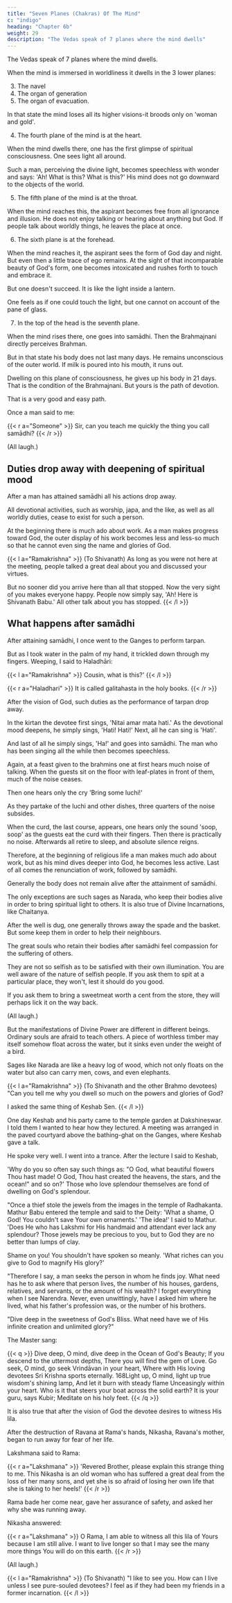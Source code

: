 ```yaml
---
title: "Seven Planes (Chakras) Of The Mind"
c: "indigo"
heading: "Chapter 6b"
weight: 29
description: "The Vedas speak of 7 planes where the mind dwells"
---
```



The Vedas speak of 7 planes where the mind dwells. 

When the mind is immersed in worldliness it dwells in the 3 lower planes:

3. The navel
2. The organ of generation
1. The organ of evacuation.

In that state the mind loses all its higher visions-it broods only on 'woman and gold'.

4. The fourth plane of the mind is at the heart. 

When the mind dwells there, one has the first glimpse of spiritual consciousness. One sees light all around.

Such a man, perceiving the divine light, becomes speechless with wonder and says: 'Ah! What is this? What is this?' His mind does not go downward to the objects of the world.

5. The fifth plane of the mind is at the throat. 

When the mind reaches this, the aspirant becomes free from all ignorance and illusion. He does not enjoy talking or hearing about anything but God. If people talk about worldly things, he leaves the place at once. 

6. The sixth plane is at the forehead. 

When the mind reaches it, the aspirant sees the form of God day and night. But even then a little trace of ego remains. At the sight of that incomparable beauty of God's form, one becomes intoxicated and rushes forth to touch and embrace it. 

But one doesn't succeed. It is like the light inside a lantern. 

One feels as if one could touch the light, but one cannot on account of the pane of glass.

7. In the top of the head is the seventh plane. 

When the mind rises there, one goes into samādhi. Then the Brahmajnani directly perceives Brahman. 

But in that state his body does not last many days. He remains unconscious of the outer world. If milk is poured into his mouth, it runs out.

Dwelling on this plane of consciousness, he gives up his body in 21 days. That is the condition of the Brahmajnani. But yours is the path of devotion.

That is a very good and easy path.

Once a man said to me:

{{< r a="Someone" >}}
Sir, can you teach me quickly the thing you call samādhi?
{{< /r >}}

(All laugh.)


## Duties drop away with deepening of spiritual mood

After a man has attained samādhi all his actions drop away. 

All devotional activities, such as worship, japa, and the like, as well as all worldly duties, cease to exist for such a person. 

At the beginning there is much ado about work. As a man makes progress toward God, the outer display of his work becomes less and less-so much so that he cannot even sing the name and glories of God.

{{< l a="Ramakrishna" >}}
(To Shivanath) As long as you were not here at the meeting, people talked a great deal about you and discussed your virtues.

But no sooner did you arrive here than all that stopped. Now the very sight of you makes everyone happy. People now simply say, 'Ah! Here is Shivanath Babu.' All other talk about you has stopped.
{{< /l >}}



## What happens after samādhi

After attaining samādhi, I once went to the Ganges to perform tarpan. 

But as I took water in the palm of my hand, it trickled down through my fingers. Weeping, I said to Haladhāri:

{{< l a="Ramakrishna" >}}
Cousin, what is this?'
{{< /l  >}}

{{< r a="Haladhari" >}}
It is called galitahasta in the holy books.
{{< /r >}}


After the vision of God, such duties as the performance of tarpan drop away.

In the kirtan the devotee first sings, 'Nitai amar mata hati.' As the devotional mood deepens, he simply sings, 'Hati! Hati!' Next, all he can sing is 'Hati'. 

And last of all he simply sings, 'Ha!' and goes into samādhi. The man who has been singing all the while then becomes speechless.

Again, at a feast given to the brahmins one at first hears much noise of talking. When the guests sit on the floor with leaf-plates in front of them, much of the noise ceases.

Then one hears only the cry 'Bring some luchi!'

As they partake of the luchi and other dishes, three quarters of the noise subsides. 

When the curd, the last course, appears, one hears only the sound 'soop, soop' as the guests eat the curd with their fingers. Then there is practically no noise. Afterwards all retire to sleep, and absolute silence reigns.

Therefore, at the beginning of religious life a man makes much ado about work, but as his mind dives deeper into God, he becomes less active. Last of all comes the renunciation of work, followed by samādhi.

Generally the body does not remain alive after the attainment of samādhi. 

The only exceptions are such sages as Narada, who keep their bodies alive in order to bring spiritual light to others. It is also true of Divine Incarnations, like Chaitanya. 

After the well is dug, one generally throws away the spade and the basket. But some keep them in order to help their neighbours. 

The great souls who retain their bodies after samādhi feel compassion for the suffering of others. 

They are not so selfish as to be satisfied with their own illumination. You are well aware of the nature of selfish people. If you ask them to spit at a particular place, they won't, lest it should do you good. 

If you ask them to bring a sweetmeat worth a cent from the store, they will perhaps lick it on the way back. 

(All laugh.)


But the manifestations of Divine Power are different in different beings. Ordinary souls are afraid to teach others. A piece of worthless timber may itself somehow float across the water, but it sinks even under the weight of a bird.

Sages like Narada are like a heavy log of wood, which not only floats on the water but also can carry men, cows, and even elephants.

{{< l a="Ramakrishna" >}}
(To Shivanath and the other Brahmo devotees) "Can you tell me why you dwell so much on the powers and glories of God? 

I asked the same thing of Keshab Sen. 
{{< /l >}}


One day Keshab and his party came to the temple garden at Dakshineswar. I told them I wanted to hear how they lectured. A meeting was arranged in the paved courtyard above the bathing-ghat on the Ganges, where Keshab gave a talk. 

He spoke very well. I went into a trance. After the lecture I said to Keshab, 

'Why do you so often say such things as: "O God, what beautiful flowers Thou hast made! O God, Thou hast created the heavens, the stars, and the ocean!" and so on?' Those who love splendour themselves are fond of dwelling on God's splendour.

"Once a thief stole the jewels from the images in the temple of Radhakanta. Mathur Babu entered the temple and said to the Deity: 'What a shame, O God! You couldn't save Your own ornaments.' 'The idea!' I said to Mathur. 'Does He who has Lakshmi for
His handmaid and attendant ever lack any splendour? Those jewels may be precious to
you, but to God they are no better than lumps of clay.

Shame on you! You shouldn't have spoken so meanly. 'What riches can you give to God to magnify His glory?'

"Therefore I say, a man seeks the person in whom he finds joy. What need has he to ask where that person lives, the number of his houses, gardens, relatives, and servants, or the amount of his wealth? I forget everything when I see Narendra. Never, even unwittingly, have I asked him where he lived, what his father's profession was, or the number of his brothers.

"Dive deep in the sweetness of God's Bliss. What need have we of His infinite creation and unlimited glory?"

The Master sang:

{{< q >}}
Dive deep, O mind, dive deep in the Ocean of God's Beauty;
If you descend to the uttermost depths,
There you will find the gem of Love.
Go seek, O mind, go seek Vrindāvan in your heart,
Where with His loving devotees
Sri Krishna sports eternally.
168Light up, O mind, light up true wisdom's shining lamp,
And let it burn with steady flame
Unceasingly within your heart.
Who is it that steers your boat across the solid earth?
It is your guru, says Kubir;
Meditate on his holy feet.
{{< /q >}}

It is also true that after the vision of God the devotee desires to witness His lila. 

After the destruction of Ravana at Rama's hands, Nikasha, Ravana's mother, began to run away for fear of her life. 

Lakshmana said to Rama:

{{< r a="Lakshmana" >}}
'Revered Brother, please explain this strange thing to me. This Nikasha is an old woman who has suffered a great deal from the loss of her many sons, and yet she is so afraid of losing her own life that she is taking to her heels!' 
{{< /r >}}

Rama bade her come near, gave her assurance of safety, and asked her why she was running away. 

Nikasha answered: 

{{< r a="Lakshmana" >}}
O Rama, I am able to witness all this lila of Yours because I am still alive. I want to live longer so that I may see the many more things You will do on this earth.
{{< /r >}}


(All laugh.)


{{< l a="Ramakrishna" >}}
(To Shivanath) "I like to see you. How can I live unless I see pure-souled devotees? I feel as if they had been my friends in a former incarnation.
{{< /l >}}


